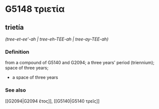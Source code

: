 # G5148 τριετία

## trietía

_(tree-et-ee'-ah | tree-eh-TEE-ah | tree-ay-TEE-ah)_

### Definition

from a compound of G5140 and G2094; a three years' period (triennium); space of three years; 

- a space of three years

### See also

[[G2094|G2094 ἔτος]], [[G5140|G5140 τρεῖς]]
